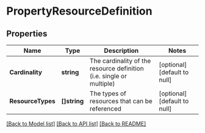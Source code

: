 # PropertyResourceDefinition

## Properties
Name | Type | Description | Notes
------------ | ------------- | ------------- | -------------
**Cardinality** | **string** | The cardinality of the resource definition (i.e. single or multiple) | [optional] [default to null]
**ResourceTypes** | **[]string** | The types of resources that can be referenced | [optional] [default to null]

[[Back to Model list]](../README.md#documentation-for-models) [[Back to API list]](../README.md#documentation-for-api-endpoints) [[Back to README]](../README.md)


